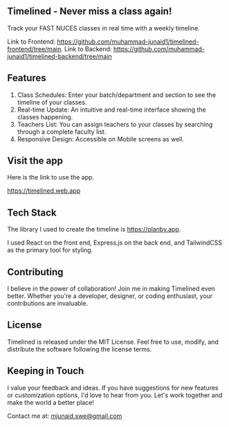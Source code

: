 ## Timelined - Never miss a class again!

Track your FAST NUCES classes in real time with a weekly timeline.

Link to Frontend: https://github.com/muhammad-junaid1/timelined-frontend/tree/main. 
Link to Backend: https://github.com/muhammad-junaid1/timelined-backend/tree/main

## **Features**

1. Class Schedules: Enter your batch/department and section to see the timeline of your classes.
2. Real-time Update: An intuitive and real-time interface showing the classes happening.
3. Teachers List: You can assign teachers to your classes by searching through a complete faculty list.
4. Responsive Design: Accessible on Mobile screens as well.

## **Visit the app**

Here is the link to use the app. 

https://timelined.web.app

## **Tech Stack**

The library I used to create the timeline is https://planby.app. 

I used React on the front end, Express.js on the back end, and TailwindCSS as the primary tool for styling.

## **Contributing**

I believe in the power of collaboration! Join me in making Timelined even better. Whether you're a developer, designer, or coding enthusiast, your contributions are invaluable.

## **License**

Timelined is released under the MIT License. Feel free to use, modify, and distribute the software following the license terms.

## **Keeping in Touch**

I value your feedback and ideas. If you have suggestions for new features or customization options, I'd love to hear from you. Let's work together and make the world a better place!

Contact me at: mjunaid.swe@gmail.com
